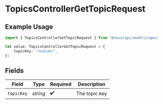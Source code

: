 # TopicsControllerGetTopicRequest

## Example Usage

```typescript
import { TopicsControllerGetTopicRequest } from "@novu/api/models/operations";

let value: TopicsControllerGetTopicRequest = {
    topicKey: "<value>",
};
```

## Fields

| Field              | Type               | Required           | Description        |
| ------------------ | ------------------ | ------------------ | ------------------ |
| `topicKey`         | *string*           | :heavy_check_mark: | The topic key      |